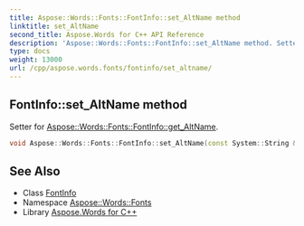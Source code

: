 ```yaml
---
title: Aspose::Words::Fonts::FontInfo::set_AltName method
linktitle: set_AltName
second_title: Aspose.Words for C++ API Reference
description: 'Aspose::Words::Fonts::FontInfo::set_AltName method. Setter for Aspose::Words::Fonts::FontInfo::get_AltName in C++.'
type: docs
weight: 13000
url: /cpp/aspose.words.fonts/fontinfo/set_altname/
---
```

## FontInfo::set_AltName method


Setter for [Aspose::Words::Fonts::FontInfo::get_AltName](../get_altname/).

```cpp
void Aspose::Words::Fonts::FontInfo::set_AltName(const System::String &value)
```

## See Also

* Class [FontInfo](../)
* Namespace [Aspose::Words::Fonts](../../)
* Library [Aspose.Words for C++](../../../)
